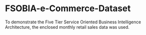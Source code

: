 # FSOBIA-e-Commerce-Dataset
To demonstrate the Five Tier Service Oriented Business Intelligence Architecture, the enclosed monthly retail sales data was used.
